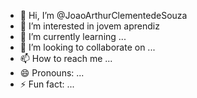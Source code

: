 - 👋 Hi, I’m @JoaoArthurClementedeSouza
- 👀 I’m interested in jovem aprendiz 
- 🌱 I’m currently learning ...
- 💞️ I’m looking to collaborate on ...
- 📫 How to reach me ...
- 😄 Pronouns: ...
- ⚡ Fun fact: ...

<!---
JoaoArthurClementedeSouza/JoaoArthurClementedeSouza is a ✨ special ✨ repository because its `README.md` (this file) appears on your GitHub profile.
You can click the Preview link to take a look at your changes.
--->
